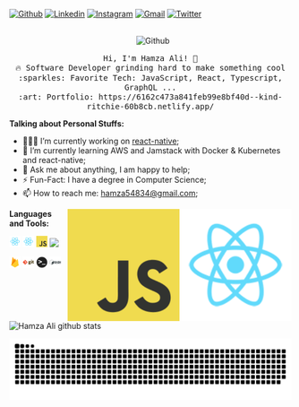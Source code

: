 

[![Github](https://img.shields.io/badge/-Github-000?style=flat&logo=Github&logoColor=white)](https://github.com/hamzaali81/)
[![Linkedin](https://img.shields.io/badge/-LinkedIn-blue?style=flat&logo=Linkedin&logoColor=white)](https://www.linkedin.com/in/hamza-ali-124653162/)
[![Instagram](https://img.shields.io/badge/-Instagram-c13584?style=flat&labelColor=c13584&logo=instagram&logoColor=white)](https://www.instagram.com/hamza_aliofficial81/)
[![Gmail](https://img.shields.io/badge/-Gmail-c14438?style=flat&logo=Gmail&logoColor=white)](mailto:hamza54834@gmail.com)
[![Twitter](https://img.shields.io/badge/-Outlook-0078D4?style=flat&logo=Microsoft-Outlook&logoColor=white)](https://twitter.com/_hamzaahmed81_)
<br />
<br />

  <img width="55%" align="right" alt="Github" src="https://raw.githubusercontent.com/onimur/.github/master/.resources/git-header.svg" />
  <br />
  <p align="center">
  <samp>
    Hi, I'm Hamza Ali! 👋 <br>
    🔥 Software Developer grinding hard to make something cool  <br>
    :sparkles: Favorite Tech: JavaScript, React, Typescript, GraphQL ... <br>
    :art: Portfolio: https://6162c473a841feb99e8bf40d--kind-ritchie-60b8cb.netlify.app/
  </samp>
</p>

  
  
**Talking about Personal Stuffs:**


- 👨🏽‍💻 I’m currently working on [react-native](https://github.com/facebook/react-native);
- 🌱 I’m currently learning AWS and Jamstack with Docker & Kubernetes and react-native; 
- 💬 Ask me about anything, I am happy to help;
- ⚡️ Fun-Fact: I have a degree in Computer Science;
- 📫 How to reach me: hamza54834@gmail.com;



<img height="200" align="right" src="https://raw.githubusercontent.com/github/explore/80688e429a7d4ef2fca1e82350fe8e3517d3494d/topics/react-native/react-native.png">
<img height="200" align="right"  src="https://raw.githubusercontent.com/github/explore/59009b1589a883459c0ae19044e3e7e3ec0c4e0a/topics/javascript/javascript.png">

**Languages and Tools:**  

<code><img height="20" src="https://raw.githubusercontent.com/github/explore/80688e429a7d4ef2fca1e82350fe8e3517d3494d/topics/react-native/react-native.png"></code>
<code><img height="20" src="https://raw.githubusercontent.com/github/explore/80688e429a7d4ef2fca1e82350fe8e3517d3494d/topics/react/react.png"></code>
<code><img height="20" src="https://raw.githubusercontent.com/github/explore/59009b1589a883459c0ae19044e3e7e3ec0c4e0a/topics/javascript/javascript.png"></code>
<code><img height="20" src="https://avatars1.githubusercontent.com/ml/7?s=400&v=4"></code>
<!-- <code><img height="20" src="https://raw.githubusercontent.com/github/explore/80688e429a7d4ef2fca1e82350fe8e3517d3494d/topics/electron/aws.png"></code>
<code><img height="20" src="https://raw.githubusercontent.com/github/explore/80688e429a7d4ef2fca1e82350fe8e3517d3494d/topics/electron/kubernetes.png"></code>
<code><img height="20" src="https://raw.githubusercontent.com/github/explore/80688e429a7d4ef2fca1e82350fe8e3517d3494d/topics/electron/docker.png"></code> -->
<!-- <code><img height="20" src="https://raw.githubusercontent.com/github/explore/80688e429a7d4ef2fca1e82350fe8e3517d3494d/topics/electron/graphql.png"></code>
<code><img height="20" src="https://raw.githubusercontent.com/github/explore/80688e429a7d4ef2fca1e82350fe8e3517d3494d/topics/mysql/nosql.png"></code> -->
<code><img height="20" src="https://raw.githubusercontent.com/github/explore/80688e429a7d4ef2fca1e82350fe8e3517d3494d/topics/firebase/firebase.png"></code>
<code><img height="20" src="https://raw.githubusercontent.com/github/explore/80688e429a7d4ef2fca1e82350fe8e3517d3494d/topics/git/git.png"></code>
<code><img height="20" src="https://raw.githubusercontent.com/github/explore/80688e429a7d4ef2fca1e82350fe8e3517d3494d/topics/terminal/terminal.png"></code>
<code><img height="20" src="https://raw.githubusercontent.com/github/explore/80688e429a7d4ef2fca1e82350fe8e3517d3494d/topics/bash/bash.png"></code>

![Hamza Ali github stats](https://github-readme-stats.vercel.app/api?username=hamzaali81&show_icons=true&hide_border=true)

![](https://github.com/Platane/snk/raw/output/github-contribution-grid-snake.svg)
